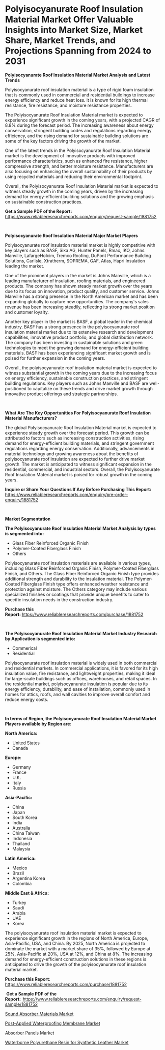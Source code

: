 <p><h1>Polyisocyanurate Roof Insulation Material Market Offer Valuable Insights into Market Size, Market Share, Market Trends, and Projections Spanning from 2024 to 2031</h1></p><p><strong>Polyisocyanurate Roof Insulation Material Market Analysis and Latest Trends</strong></p>
<p><p>Polyisocyanurate roof insulation material is a type of rigid foam insulation that is commonly used in commercial and residential buildings to increase energy efficiency and reduce heat loss. It is known for its high thermal resistance, fire resistance, and moisture resistance properties.</p><p>The Polyisocyanurate Roof Insulation Material market is expected to experience significant growth in the coming years, with a projected CAGR of 8.8% during the forecast period. The increasing awareness about energy conservation, stringent building codes and regulations regarding energy efficiency, and the rising demand for sustainable building solutions are some of the key factors driving the growth of the market.</p><p>One of the latest trends in the Polyisocyanurate Roof Insulation Material market is the development of innovative products with improved performance characteristics, such as enhanced fire resistance, higher compressive strength, and better moisture resistance. Manufacturers are also focusing on enhancing the overall sustainability of their products by using recycled materials and reducing their environmental footprint.</p><p>Overall, the Polyisocyanurate Roof Insulation Material market is expected to witness steady growth in the coming years, driven by the increasing demand for energy-efficient building solutions and the growing emphasis on sustainable construction practices.</p></p>
<p><strong>Get a Sample PDF of the Report:&nbsp;</strong> <a href="https://www.reliableresearchreports.com/enquiry/request-sample/1881752">https://www.reliableresearchreports.com/enquiry/request-sample/1881752</a></p>
<p>&nbsp;</p>
<p><strong>Polyisocyanurate Roof Insulation Material Major Market Players</strong></p>
<p><p>Polyisocyanurate roof insulation material market is highly competitive with key players such as BASF, Sika AG, Hunter Panels, Rmax, IKO, Johns Manville, LafargeHolcim, Tremco Roofing, DuPont Performance Building Solutions, Carlisle, Xtratherm, SOPREMA, GAF, Atlas, Hapri Insulation leading the market.</p><p>One of the prominent players in the market is Johns Manville, which is a leading manufacturer of insulation, roofing materials, and engineered products. The company has shown steady market growth over the years due to its focus on innovation, product quality, and customer service. Johns Manville has a strong presence in the North American market and has been expanding globally to capture new opportunities. The company's sales revenue has been increasing steadily, reflecting its strong market position and customer loyalty.</p><p>Another key player in the market is BASF, a global leader in the chemical industry. BASF has a strong presence in the polyisocyanurate roof insulation material market due to its extensive research and development capabilities, innovative product portfolio, and global distribution network. The company has been investing in sustainable solutions and green technologies to meet the growing demand for energy-efficient building materials. BASF has been experiencing significant market growth and is poised for further expansion in the coming years.</p><p>Overall, the polyisocyanurate roof insulation material market is expected to witness substantial growth in the coming years due to the increasing focus on energy efficiency, sustainable construction practices, and stringent building regulations. Key players such as Johns Manville and BASF are well-positioned to capitalize on these trends and drive market growth through innovative product offerings and strategic partnerships.</p></p>
<p>&nbsp;</p>
<p><strong>What Are The Key Opportunities For Polyisocyanurate Roof Insulation Material Manufacturers?</strong></p>
<p><p>The global Polyisocyanurate Roof Insulation Material market is expected to experience steady growth over the forecast period. This growth can be attributed to factors such as increasing construction activities, rising demand for energy-efficient building materials, and stringent government regulations regarding energy conservation. Additionally, advancements in material technology and growing awareness about the benefits of polyisocyanurate roof insulation are expected to further drive market growth. The market is anticipated to witness significant expansion in the residential, commercial, and industrial sectors. Overall, the Polyisocyanurate Roof Insulation Material market is poised for robust growth in the coming years.</p></p>
<p><strong>Inquire or Share Your Questions If Any Before Purchasing This Report:</strong> <a href="https://www.reliableresearchreports.com/enquiry/pre-order-enquiry/1881752">https://www.reliableresearchreports.com/enquiry/pre-order-enquiry/1881752</a></p>
<p>&nbsp;</p>
<p><strong>Market Segmentation</strong></p>
<p><strong>The Polyisocyanurate Roof Insulation Material Market Analysis by types is segmented into:</strong></p>
<p><ul><li>Glass Fiber Reinforced Organic Finish</li><li>Polymer-Coated Fiberglass Finish</li><li>Others</li></ul></p>
<p><p>Polyisocyanurate roof insulation materials are available in various types, including Glass Fiber Reinforced Organic Finish, Polymer-Coated Fiberglass Finish, and Others. The Glass Fiber Reinforced Organic Finish type provides additional strength and durability to the insulation material. The Polymer-Coated Fiberglass Finish type offers enhanced weather resistance and protection against moisture. The Others category may include various specialized finishes or coatings that provide unique benefits to cater to specific insulation needs in the construction industry.</p></p>
<p><strong>Purchase this Report:&nbsp;</strong><a href="https://www.reliableresearchreports.com/purchase/1881752">https://www.reliableresearchreports.com/purchase/1881752</a></p>
<p>&nbsp;</p>
<p><strong>The Polyisocyanurate Roof Insulation Material Market Industry Research by Application is segmented into:</strong></p>
<p><ul><li>Commerical</li><li>Residential</li></ul></p>
<p><p>Polyisocyanurate roof insulation material is widely used in both commercial and residential markets. In commercial applications, it is favored for its high insulation value, fire resistance, and lightweight properties, making it ideal for large-scale buildings such as offices, warehouses, and retail spaces. In the residential market, polyisocyanurate insulation is popular due to its energy efficiency, durability, and ease of installation, commonly used in homes for attics, roofs, and wall cavities to improve overall comfort and reduce energy costs.</p></p>
<p>&nbsp;</p>
<p><strong>In terms of Region, the Polyisocyanurate Roof Insulation Material Market Players available by Region are:</strong></p>
<p>
    <p> <strong> North America: </strong>
        <ul>
            <li>United States</li>
            <li>Canada</li>
        </ul>
        </p> 
    <p> <strong> Europe: </strong>
        <ul>
            <li>Germany</li>
            <li>France</li>
            <li>U.K.</li>
            <li>Italy</li>
            <li>Russia</li>
        </ul>
        </p> 
    <p> <strong> Asia-Pacific: </strong>
        <ul>
            <li>China</li>
            <li>Japan</li>
            <li>South Korea</li>
            <li>India</li>
            <li>Australia</li>
            <li>China Taiwan</li>
            <li>Indonesia</li>
            <li>Thailand</li>
            <li>Malaysia</li>
        </ul>
        </p> 
    <p> <strong> Latin America: </strong>
        <ul>
            <li>Mexico</li>
            <li>Brazil</li>
            <li>Argentina Korea</li>
            <li>Colombia</li>
        </ul>
        </p> 
    <p> <strong> Middle East & Africa: </strong>
        <ul>
            <li>Turkey</li>
            <li>Saudi</li>
            <li>Arabia</li>
            <li>UAE</li>
            <li>Korea</li>
        </ul>
    </p>
    </p>
<p><p>The polyisocyanurate roof insulation material market is expected to experience significant growth in the regions of North America, Europe, Asia-Pacific, USA, and China. By 2025, North America is projected to dominate the market with a market share of 35%, followed by Europe at 25%, Asia-Pacific at 20%, USA at 12%, and China at 8%. The increasing demand for energy-efficient construction solutions in these regions is anticipated to drive the growth of the polyisocyanurate roof insulation material market.</p></p>
<p><strong>Purchase this Report: </strong><a href="https://www.reliableresearchreports.com/purchase/1881752">https://www.reliableresearchreports.com/purchase/1881752</a></p>
<p>&nbsp;<strong>Get a Sample PDF of the Report:&nbsp;&nbsp;</strong><a href="https://www.reliableresearchreports.com/enquiry/request-sample/1881752">https://www.reliableresearchreports.com/enquiry/request-sample/1881752</a></p>
<p><strong></strong></p>
<p><p><a href="https://issuu.com/reportprime-2/docs/sound-absorber-materials-market-size-2030.pptx">Sound Absorber Materials Market</a></p><p><a href="https://github.com/beatblasta/Market-Research-Report-List-2/blob/main/post-applied-waterproofing-membrane-market.md">Post-Applied Waterproofing Membrane Market</a></p><p><a href="https://issuu.com/reportprime-2/docs/absorber-panels-market-size-2030.pptx">Absorber Panels Market</a></p><p><a href="https://github.com/shotows/Market-Research-Report-List-1/blob/main/waterborne-polyurethane-resin-for-synthetic-leather-market.md">Waterborne Polyurethane Resin for Synthetic Leather Market</a></p></p>